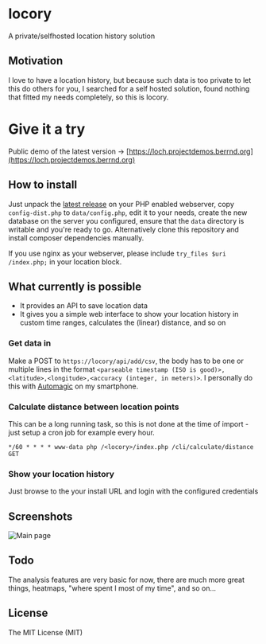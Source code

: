 # locory
A private/selfhosted location history solution

## Motivation
I love to have a location history, but because such data is too private to let this do others for you, I searched for a self hosted solution, found nothing that fitted my needs completely, so this is locory.

# Give it a try
Public demo of the latest version &rarr; [https://loch.projectdemos.berrnd.org](https://loch.projectdemos.berrnd.org) 

## How to install
Just unpack the [latest release](https://github.com/berrnd/locory/releases/latest) on your PHP enabled webserver, copy `config-dist.php` to `data/config.php`, edit it to your needs, create the new database on the server you configured, ensure that the `data` directory is writable and you're ready to go. Alternatively clone this repository and install composer dependencies manually.

If you use nginx as your webserver, please include `try_files $uri /index.php;` in your location block.

## What currently is possible
- It provides an API to save location data
- It gives you a simple web interface to show your location history in custom time ranges, calculates the (linear) distance, and so on

### Get data in
Make a POST to `https://locory/api/add/csv`, the body has to be one or multiple lines in the format `<parseable timestamp (ISO is good)>,<latitude>,<longitude>,<accuracy (integer, in meters)>`.
I personally do this with [Automagic](https://play.google.com/store/apps/details?id=ch.gridvision.ppam.androidautomagic) on my smartphone.

### Calculate distance between location points
This can be a long running task, so this is not done at the time of import - just setup a cron job for example every hour.

`*/60 * * * * www-data php /<locory>/index.php /cli/calculate/distance GET`

### Show your location history
Just browse to the your install URL and login with the configured credentials

## Screenshots
![Main page](https://github.com/berrnd/locory/raw/master/publication_assets/mainpage.png "Main page")

## Todo
The analysis features are very basic for now, there are much more great things, heatmaps, "where spent I most of my time", and so on...

## License
The MIT License (MIT)
